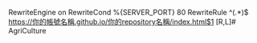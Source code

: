
RewriteEngine on
RewriteCond %{SERVER_PORT} 80
RewriteRule ^(.*)$ https://你的帳號名稱.github.io/你的repository名稱/index.html$1 [R,L]# AgriCulture
